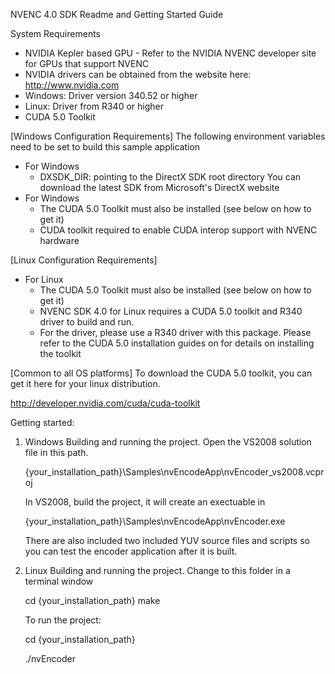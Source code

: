 NVENC 4.0 SDK Readme and Getting Started Guide

System Requirements

* NVIDIA Kepler based GPU - Refer to the NVIDIA NVENC developer site for GPUs that support NVENC
* NVIDIA drivers can be obtained from the website here:
  http://www.nvidia.com
* Windows: Driver version 340.52 or higher 
* Linux: Driver from R340 or higher
* CUDA 5.0 Toolkit

[Windows Configuration Requirements]
The following environment variables need to be set to build this sample application 
* For Windows
  - DXSDK_DIR: pointing to the DirectX SDK root directory
    You can download the latest SDK from Microsoft's DirectX website
* For Windows
  - The CUDA 5.0 Toolkit must also be installed (see below on how to get it)
  - CUDA toolkit required to enable CUDA interop support with NVENC hardware

[Linux Configuration Requirements]    
* For Linux
  - The CUDA 5.0 Toolkit must also be installed (see below on how to get it)
  - NVENC SDK 4.0 for Linux requires a CUDA 5.0 toolkit and R340 driver to build and run.
  - For the driver, please use a R340 driver with this package.
    Please refer to the CUDA 5.0 installation guides on for details on installing the toolkit

[Common to all OS platforms]
To download the CUDA 5.0 toolkit, you can get it here for your linux distribution.

http://developer.nvidia.com/cuda/cuda-toolkit

Getting started:

1) Windows Building and running the project.  Open the VS2008 solution file in this path.

      {your_installation_path}\Samples\nvEncodeApp\nvEncoder_vs2008.vcproj

   In VS2008, build the project, it will create an exectuable in
   
      {your_installation_path}\Samples\nvEncodeApp\nvEncoder.exe
   
   There are also included two included YUV source files and scripts so you can test the encoder application after it is built.
     
2) Linux Building and running the project.  Change to this folder in a terminal window

   cd {your_installation_path}
   make 

   To run the project:

   cd {your_installation_path}

      ./nvEncoder